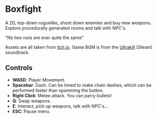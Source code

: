 # Boxfight
A 2D, top-down roguelike, shoot down enemies and buy new weapons. Explore procedurally generated rooms and talk with NPC's.

"No two runs are ever quite the same"

Assets are all taken from [itch.io](https://itch.io). Game BGM is from the [Ultrakill](https://store.steampowered.com/app/1229490/ULTRAKILL) (Steam) soundtrack.

## Controls 
- **WASD**: Player Movement.
- **Spacebar**: Dash. Can be timed to make chain dashes, which can be performed faster than spamming the button.
- **Right Click**: Melee attack. You can parry bullets!
- **Q**: Swap weapons.
- **E**: Interact, pick up weapons, talk with NPC's...
- **ESC**: Pause menu.
